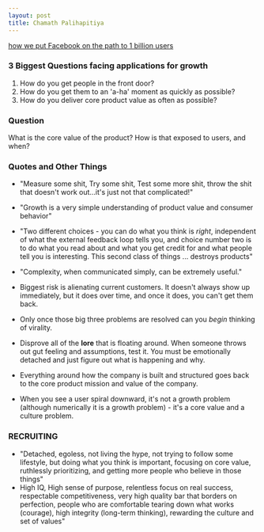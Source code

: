 ```yaml
---
layout: post
title: Chamath Palihapitiya
---
```


[how we put Facebook on the path to 1 billion users](http://www.youtube.com/watch?v=raIUQP71SBU&feature=youtu.be)

### 3 Biggest Questions facing applications for growth ###

  1. How do you get people in the front door?
  2. How do you get them to an 'a-ha' moment as quickly as possible?
  3. How do you deliver core product value as often as possible?


### Question ###

What is the core value of the product? How is that exposed to users, and when?

### Quotes and Other Things ###

* "Measure some shit, Try some shit, Test some more shit, throw the shit that 
doesn't work out...it's just not that complicated!"
* "Growth is a very simple understanding of product value and consumer behavior"
* "Two different choices - you can do what you think is *right*, independent of 
what the external feedback loop tells you, and choice number two is to do what
you read about and what you get credit for and what people tell you is interesting.
This second class of things ... destroys products"
* "Complexity, when communicated simply, can be extremely useful."

* Biggest risk is alienating current customers. It doesn't always show up 
immediately, but it does over time, and once it does, you can't get them back.

* Only once those big three problems are resolved can you *begin* thinking of virality.

* Disprove all of the **lore** that is floating around. When someone throws out 
gut feeling and assumptions, test it. You must be emotionally detached and just 
figure out what is happening and why.

* Everything around how the company is built and structured goes back to the core
product mission and value of the company.

* When you see a user spiral downward, it's not a growth problem (although numerically
it is a growth problem) - it's a core value and a culture problem.

### RECRUITING ###
* "Detached, egoless, not living the hype, not trying to follow some lifestyle,
but doing what you think is important, focusing on core value, ruthlessly prioritizing,
and getting more people who believe in those things"
* High IQ, High sense of purpose, relentless focus on real success, respectable 
competitiveness, very high quality bar that borders on perfection, people who are 
comfortable tearing down what works (courage), high integrity (long-term thinking),
rewarding the culture and set of values"
